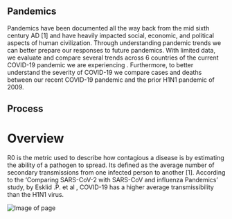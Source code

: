 ## Pandemics 
Pandemics have been documented all the way back from the mid sixth century AD [1] and have heavily impacted social, economic, and political aspects of human civilization. Through understanding pandemic trends we can better prepare our responses to future pandemics.
With limited data, we evaluate and compare several trends across 6 countries of the current COVID-19 pandemic we are experiencing . Furthermore, to better understand the severity of COVID-19 we compare cases and deaths between our recent COVID-19 pandemic and the prior H1N1 pandemic of 2009. 

## Process 

# Overview
R0 is the metric used to describe how contagious a disease is by estimating the ability of a pathogen to spread. Its defined as the average number of secondary transmissions from one infected person to another [1]. According to the  ‘Comparing SARS-CoV-2 with SARS-CoV and influenza Pandemics’ study, by Esklid .P. et al , COVID-19 has a higher average transmissibility than the H1N1 virus.

![Image of page](https://akplesa.github.com/images/image.png)
